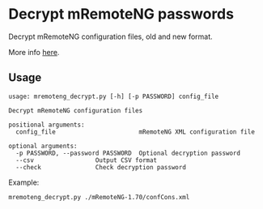 Decrypt mRemoteNG passwords
===========================

Decrypt mRemoteNG configuration files, old and new format.

More info [here](https://www.errno.fr/mRemoteNG).

Usage
-----
```
usage: mremoteng_decrypt.py [-h] [-p PASSWORD] config_file

Decrypt mRemoteNG configuration files

positional arguments:
  config_file                       mRemoteNG XML configuration file

optional arguments:
  -p PASSWORD, --password PASSWORD  Optional decryption password
  --csv                 Output CSV format
  --check               Check decryption password
```

Example:
```
mremoteng_decrypt.py ./mRemoteNG-1.70/confCons.xml
```
